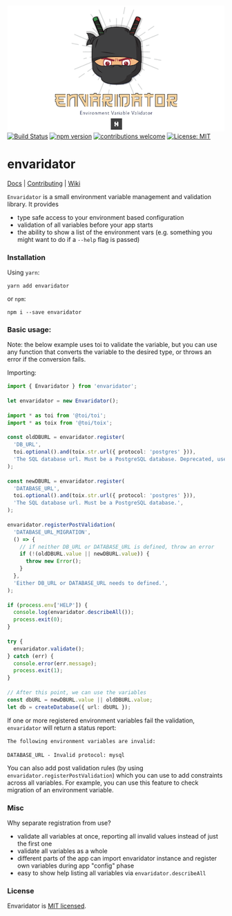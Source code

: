 ![Envaridator Logo](/assets/envaridator-logo.png)
[![Build Status](https://travis-ci.com/hfour/envaridator.svg?branch=master)](https://travis-ci.com/hfour/envaridator)
[![npm version](https://badge.fury.io/js/envaridator.svg)](https://www.npmjs.com/package/envaridator)
[![contributions welcome](https://img.shields.io/badge/contributions-welcome-brightgreen.svg?style=flat)]()
[![License: MIT](https://img.shields.io/badge/License-MIT-yellow.svg)](https://github.com/hfour/envaridator/blob/master/LICENSE.md)

# envaridator

[Docs](https://github.com/hfour/envaridator/wiki/Docs) |
[Contributing](https://github.com/hfour/envaridator/wiki/Contributing) |
[Wiki](https://github.com/hfour/envaridator/wiki)

`Envaridator` is a small environment variable management and validation library. It provides

- type safe access to your environment based configuration
- validation of all variables before your app starts
- the ability to show a list of the environment vars (e.g. something you might want to do if a `--help` flag is passed)

### Installation

Using `yarn`:

```
yarn add envaridator
```

or `npm`:

```
npm i --save envaridator
```

### Basic usage:

Note: the below example uses toi to validate the variable, but you can use any function that converts the variable to
the desired type, or throws an error if the conversion fails.

Importing:

```typescript
import { Envaridator } from 'envaridator';

let envaridator = new Envaridator();

import * as toi from '@toi/toi';
import * as toix from '@toi/toix';

const oldDBURL = envaridator.register(
  'DB_URL',
  toi.optional().and(toix.str.url({ protocol: 'postgres' })),
  'The SQL database url. Must be a PostgreSQL database. Deprecated, use DATABASE_URL',
);

const newDBURL = envaridator.register(
  'DATABASE_URL',
  toi.optional().and(toix.str.url({ protocol: 'postgres' })),
  'The SQL database url. Must be a PostgreSQL database.',
);

envaridator.registerPostValidation(
  'DATABASE_URL_MIGRATION',
  () => {
    // if neither DB_URL or DATABASE_URL is defined, throw an error
    if (!(oldDBURL.value || newDBURL.value)) {
      throw new Error();
    }
  },
  'Either DB_URL or DATABASE_URL needs to defined.',
);

if (process.env['HELP']) {
  console.log(envaridator.describeAll());
  process.exit(0);
}

try {
  envaridator.validate();
} catch (err) {
  console.error(err.message);
  process.exit(1);
}

// After this point, we can use the variables
const dbURL = newDBURL.value || oldDBURL.value;
let db = createDatabase({ url: dbURL });
```

If one or more registered environment variables fail the validation, `envaridator` will return a status report:

```
The following environment variables are invalid:

DATABASE_URL - Invalid protocol: mysql
```

You can also add post validation rules (by using `envaridator.registerPostValidation`) which you can use to add
constraints across all variables. For example, you can use this feature to check migration of an environment variable.

### Misc

Why separate registration from use?

- validate all variables at once, reporting all invalid values instead of just the first one
- validate all variables as a whole
- different parts of the app can import envaridator instance and register own variables during app "config" phase
- easy to show help listing all variables via `envaridator.describeAll`

### License

Envaridator is [MIT licensed](https://github.com/hfour/envaridator/blob/master/LICENSE.md).
